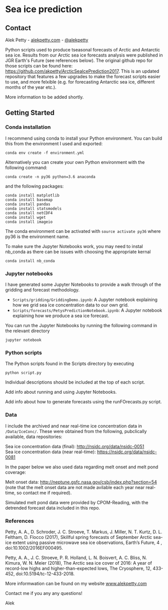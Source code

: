 # Sea ice prediction

## Contact
Alek Petty - [alekpetty.com](http://www.alekpetty.com) - [@alekpetty](https://twitter.com/alekpetty)

Python scripts used to produce tseasonal forecasts of Arctic and Antarctic sea ice. Results from our Arctic sea ice forecasts analysis were published in JGR Earth's Future (see references below). The original github repo for those scripts can be found here: https://github.com/akpetty/ArcticSeaIcePrediction2017. This is an updated repository that features a few upgrades to make the forecast scripts easier to use, and more felxible (e.g. for forecasting Antarctic sea ice, different months of the year etc.).

More information to be added shortly.

## Getting Started

### Conda installation

I recommend using conda to install your Python environment. You can build this from the environment I used and exported:
```
conda env create -f environment.yml
```

Alternatively you can create your own Python environment with the following command:
```
conda create -n py36 python=3.6 anaconda
```
and the following packages:
```
conda install matplotlib
conda install basemap
conda install pandas
conda install statsmodels
conda install netCDF4
conda install wget
conda install imageio
``` 

The conda environment can be activated with ```source activate py36``` where py36 is the environment name.

To make sure the Jupyter Notebooks work, you may need to instal nb_conda as there can be issues with choosing the appropriate kernal

```
conda install nb_conda
``` 

### Jupyter notebooks

I have generated some Jupyter Notebooks to provide a walk through of the gridding and forecast methodology. 

+ ```Scripts/gridding/GriddingDemo.ipynb```: A Jupyter notebook explaining how we grid sea ice concentration data to our own grid.
+ ```Scripts/forecasts/PetysPredictionNotebook.ipynb```: A Jupyter notebook explaining how we produce a sea ice forecast.

You can run the Jupyter Notebooks by running the following command in the relevant directory 

```
jupyter notebook
``` 

### Python scripts

The Python scripts found in the Scripts directory by executing
```
python script.py
``` 

Individual descriptions should be included at the top of each script.

Add info about running and using Jupyter Notebooks.

Add info about how to generate forecasts using the runFOrecasts.py script.


### Data

I include the archived and near real-time ice concentration data in ```/Data/IceConc/```. These were obtained from the following, pubclically available, data repositories:

Sea ice concentration data (final): http://nsidc.org/data/nsidc-0051    
Sea ice concentration data (near real-time): https://nsidc.org/data/nsidc-0081   

In the paper below we also used data regarding melt onset and melt pond coverage:

Melt onset data: http://neptune.gsfc.nasa.gov/csb/index.php?section=54   
(note that the melt onset data are not made avilable each year near real-time, so contact me if required).

Simulated melt pond data were provided by CPOM-Reading, with the detrended forecast data included in this repo.

### References

Petty, A. A., D. Schroder, J. C. Stroeve, T. Markus, J. Miller, N. T. Kurtz, D. L. Feltham, D. Flocco (2017), Skillful spring forecasts of September Arctic sea-ice extent using passive microwave sea ice observations, Earth’s Future, 4 , doi:10.1002/2016EF000495.

Petty, A. A., J. C. Stroeve, P. R. Holland, L. N. Boisvert, A. C. Bliss, N. Kimura, W. N. Meier (2018), The Arctic sea ice cover of 2016: A year of record-low highs and higher-than-expected lows, The Cryosphere, 12, 433-452, doi:10.5194/tc-12-433-2018.

More informwation can be found on my website www.alekpetty.com

Contact me if you any any questions!

Alek
